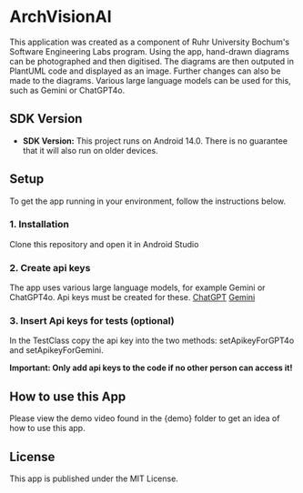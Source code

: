 # ArchVisionAI

This application was created as a component of Ruhr University Bochum's Software Engineering Labs program. Using the app, hand-drawn diagrams can be photographed and then digitised. The diagrams are then outputed in PlantUML code and displayed as an image. Further changes can also be made to the diagrams. Various large language models can be used for this, such as Gemini or ChatGPT4o.

## SDK Version
- **SDK Version:** This project runs on Android 14.0. There is no guarantee that it will also run on older devices.

## Setup
To get the app running in your environment, follow the instructions below.
### 1.  Installation
Clone this repository and open it in Android Studio
### 2. Create api keys
The app uses various large language models, for example Gemini or ChatGPT4o. Api keys must be created for these.
[ChatGPT](https://platform.openai.com/docs/quickstart)
[Gemini](https://ai.google.dev/gemini-api/docs/api-key?hl=de)
### 3. Insert Api keys for tests (optional)
In the TestClass copy the api key into the two methods: setApikeyForGPT4o and setApikeyForGemini. 

**Important: Only add api keys to the code if no other person can access it!**

## How to use this App
Please view the demo video found in the {demo} folder to get an idea of how to use this app.


## License

This app is published under the MIT License.

